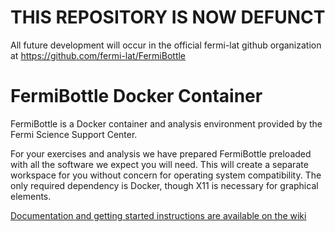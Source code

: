 # THIS REPOSITORY IS NOW DEFUNCT

All future development will occur in the official fermi-lat github organization at https://github.com/fermi-lat/FermiBottle



# FermiBottle Docker Container

FermiBottle is a Docker container and analysis environment provided by the Fermi Science Support Center. 

For your exercises and analysis we have prepared FermiBottle preloaded with all the software we expect you will need. This will create a separate workspace for you without concern for operating system compatibility. The only required dependency is Docker, though X11 is necessary for graphical elements.

[Documentation and getting started instructions are available on the wiki](https://github.com/fermi-lat/FermiBottle/wiki)
